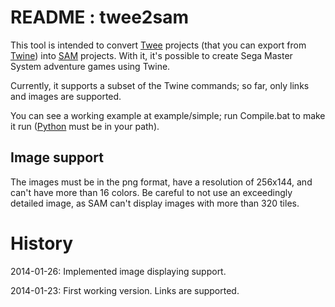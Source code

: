 README : twee2sam
======

This tool is intended to convert [Twee] projects (that you can export from [Twine]) into [SAM] projects. With it, it's possible to create Sega Master System adventure games using Twine.

Currently, it supports a subset of the Twine commands; so far, only links and images are supported.

You can see a working example at example/simple; run Compile.bat to make it run ([Python] must be in your path).


Image support
-------------

The images must be in the png format, have a resolution of 256x144, and can't have more than 16 colors. Be careful to not use an exceedingly detailed image, as SAM can't display images with more than 320 tiles. 



History
=======

2014-01-26: Implemented image displaying support.

2014-01-23: First working version. Links are supported.




[twee]: https://github.com/tweecode/twee "Twee story engine"
[twine]: https://github.com/tweecode/twine "A visual tool for creating interactive stories for the Web"
[SAM]: http://www.haroldo-ok.com/sam-simple-adventure-maker-sms/ "SAM - Simple Adventure Maker"
[Python]: http://www.python.org/ "Python Programming Language"
